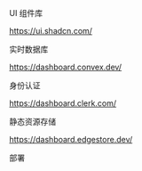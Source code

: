 UI 组件库

https://ui.shadcn.com/

实时数据库

https://dashboard.convex.dev/

身份认证

https://dashboard.clerk.com/

静态资源存储

https://dashboard.edgestore.dev/

部署


